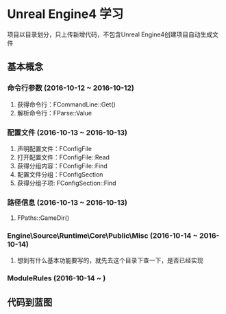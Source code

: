 # Unreal Engine4 学习

项目以目录划分，只上传新增代码，不包含Unreal Engine4创建项目自动生成文件

## 基本概念

### 命令行参数 (2016-10-12 ~ 2016-10-12)
1. 获得命令行：FCommandLine::Get()
2. 解析命令行：FParse::Value

### 配置文件 (2016-10-13 ~ 2016-10-13)
1. 声明配置文件：FConfigFile
2. 打开配置文件：FConfigFile::Read
3. 获得分组内容：FConfigFile::Find
4. 配置文件分组：FConfigSection
5. 获得分组子项: FConfigSection::Find

### 路径信息 (2016-10-13 ~ 2016-10-13)
1. FPaths::GameDir()

### Engine\Source\Runtime\Core\Public\Misc (2016-10-14 ~ 2016-10-14)
1. 想到有什么基本功能要写的，就先去这个目录下查一下，是否已经实现

### ModuleRules (2016-10-14 ~ )

## 代码到蓝图
